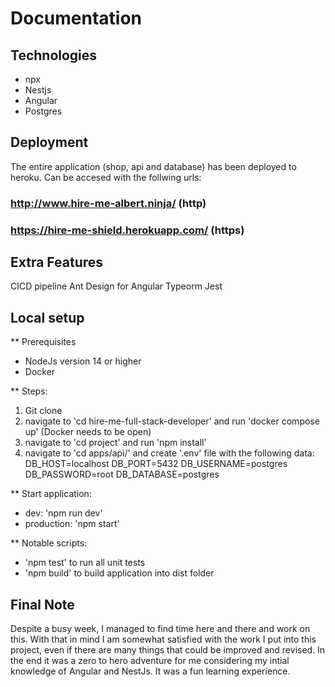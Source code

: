 # Documentation

## Technologies
- npx
- Nestjs
- Angular
- Postgres

## Deployment

The entire application (shop, api and database) has been deployed to heroku.
Can be accesed with the follwing urls:

### http://www.hire-me-albert.ninja/  (http)
### https://hire-me-shield.herokuapp.com/  (https)

## Extra Features
CICD pipeline
Ant Design for Angular
Typeorm
Jest

## Local setup

** Prerequisites
- NodeJs version 14 or higher
- Docker

** Steps:
1. Git clone
2. navigate to 'cd hire-me-full-stack-developer' and run 'docker compose up' (Docker needs to be open)
3. navigate to 'cd project' and run 'npm install'
4. navigate to 'cd apps/api/' and create '.env' file with the following data:
    DB_HOST=localhost
    DB_PORT=5432
    DB_USERNAME=postgres
    DB_PASSWORD=root
    DB_DATABASE=postgres

** Start application:
- dev:
    'npm run dev'
- production:
    'npm start'

** Notable scripts:
- 'npm test' to run all unit tests
- 'npm build' to build application into dist folder

## Final Note

Despite a busy week, I managed to find time here and there and work on this. With that in mind I am somewhat satisfied with the work I put into this project, even if there are many things that could be improved and revised. In the end it was a zero to hero adventure for me considering my intial knowledge of Angular and NestJs. It was a fun learning experience.
